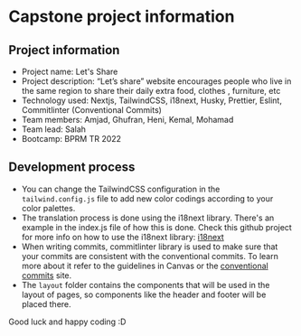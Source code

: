 # Capstone project information

## Project information

- Project name: Let's Share
- Project description: “Let’s share” website encourages people who live in the same region  to share their daily extra food, clothes , furniture, etc
- Technology used: Nextjs, TailwindCSS, i18next, Husky, Prettier, Eslint, Commitlinter (Conventional Commits)
- Team members: Amjad, Ghufran, Heni, Kemal, Mohamad
- Team lead: Salah
- Bootcamp: BPRM TR 2022

## Development process

- You can change the TailwindCSS configuration in the `tailwind.config.js` file to add new color codings according to your color palettes.
- The translation process is done using the i18next library. There's an example in the index.js file of how this is done. Check this github project for more info on how to use the i18next library: [i18next](https://github.com/i18next/next-i18next)
- When writing commits, commitlinter library is used to make sure that your commits are consistent with the conventional commits. To learn more about it refer to the guidelines in Canvas or the [conventional commits](https://www.conventionalcommits.org/en/v1.0.0/#summary) site.
- The `layout` folder contains the components that will be used in the layout of pages, so components like the header and footer will be placed there.

Good luck and happy coding :D
